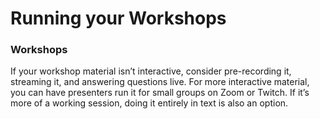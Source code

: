 # Running your Workshops

### **Workshops**

If your workshop material isn’t interactive, consider pre-recording it, streaming it, and answering questions live. For more interactive material, you can have presenters run it for small groups on Zoom or Twitch. If it’s more of a working session, doing it entirely in text is also an option.

